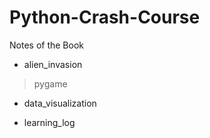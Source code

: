 # Python-Crash-Course
Notes of the Book <Python Crash Course>

- alien_invasion
> pygame

- data_visualization

- learning_log
